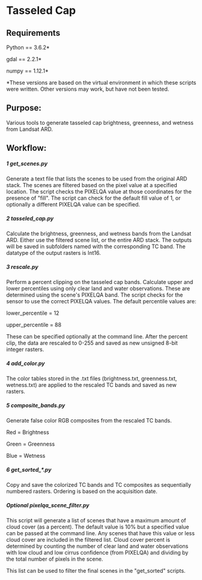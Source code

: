 # Tasseled Cap

## Requirements

Python == 3.6.2*

gdal == 2.2.1*

numpy == 1.12.1*

*These versions are based on the virtual environment in which these
scripts were written.  Other versions may work, but have not been tested.

## Purpose:

Various tools to generate tasseled cap brightness, greenness, and
wetness from Landsat ARD.

## Workflow:

##### 1 get_scenes.py

Generate a text file that lists the scenes to be used from the original
ARD stack.  The scenes are filtered based on the pixel value at a
specified location.  The script checks the PIXELQA value at those
coordinates for the presence of "fill".  The script can check for the
default fill value of 1, or optionally a different PIXELQA value can be
specified.

##### 2 tasseled_cap.py

Calculate the brightness, greenness, and wetness bands from the Landsat
ARD.  Either use the filtered scene list, or the entire ARD stack.  The
outputs will be saved in subfolders named with the corresponding TC band.
  The datatype of the output rasters is Int16.

##### 3 rescale.py

Perform a percent clipping on the tasseled cap bands.  Calculate
upper and lower percentiles using only clear land and water observations.
These are determined using the scene's PIXELQA band.  The script checks
for the sensor to use the correct PIXELQA values.  The default percentile
values are:

lower_percentile = 12

upper_percentile = 88

These can be specified optionally at the command line.  After the percent
clip, the data are rescaled to 0-255 and saved as new unsigned 8-bit
integer rasters.

##### 4 add_color.py

The color tables stored in the .txt files (brightness.txt, greenness.txt,
 wetness.txt) are applied to the rescaled TC bands and saved as new
 rasters.

##### 5 composite_bands.py

Generate false color RGB composites from the rescaled TC bands.

Red = Brightness

Green = Greenness

Blue = Wetness

##### 6 get_sorted_*.py

Copy and save the colorized TC bands and TC composites as sequentially
numbered rasters.  Ordering is based on the acquisition date.

##### Optional pixelqa_scene_filter.py

This script will generate a list of scenes that have a maximum amount
of cloud cover (as a percent).  The default value is 10% but a specified
value can be passed at the command line.  Any scenes that have this value
or less cloud cover are included in the filtered list.  Cloud cover
percent is determined by counting the number of clear land and water
observations with low cloud and low cirrus confidence (from PIXELQA)
and dividing by the total number of pixels in the scene.

This list can be used to filter the final scenes in the "get_sorted"
scripts.

